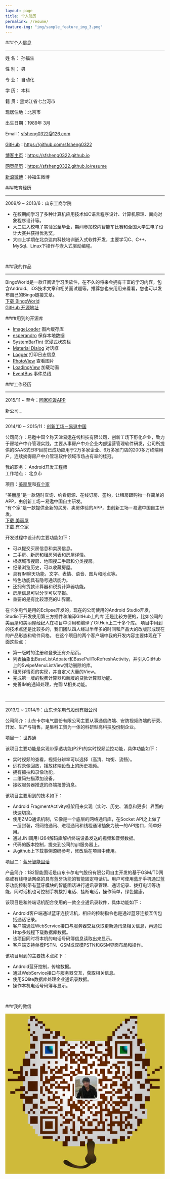 ```yaml
---
layout: page
title: 个人简历
permalink: /resume/
feature-img: "img/sample_feature_img_3.png"
---
```


###个人信息
***

姓	名：	孙福生

性	别：	男

专	业：	自动化

学	历：	本科

籍	贯：黑龙江省七台河市

现居住地：北京市

出生日期：1989年 3月

Email：sfsheng0322@126.com

[GitHub](https://github.com/sfsheng0322)：https://github.com/sfsheng0322

[博客主页](https://sfsheng0322.github.io)：https://sfsheng0322.github.io

[网页简历](https://sfsheng0322.github.io/resume)：https://sfsheng0322.github.io/resume

[新浪微博](http://weibo.com/3852192525/profile?topnav=1&wvr=6)：孙福生微博
<br/>

###教育经历
***

2009/9 ~ 2013/6：山东工商学院

* 在校期间学习了多种计算机应用技术如C语言程序设计、计算机原理、面向对象程序设计等。
* 大二进入校电子实验室至毕业，期间参加校内智能车比赛和全国大学生电子设计大赛并获得优秀奖。
* 大四上学期在北京达内科技培训嵌入式软件开发，主要学习C、C++、MySql、Linux下操作与嵌入式驱动编程。
<br/>

###我的作品
***

BingoWorld是一款IT阅读学习类软件，在不久的将来会拥有丰富的学习内容，包含Android、iOS技术文章和相关面试题等。推荐您也来用用来看看，您也可以发布自己的Bingo链接文章。<br/>
[下载 BingoWorld](https://fir.im/bingoworld)<br/>
[GitHub 开源地址](https://github.com/sfsheng0322/Bingo)<br/>

####用到的开源库

* [ImageLoader](https://github.com/nostra13/Android-Universal-Image-Loader) 图片缓存库
* [esperandro](https://github.com/dkunzler/esperandro) 保存本地数据
* [SystemBarTint](https://github.com/jgilfelt/SystemBarTint) 沉浸式状态栏
* [Material Dialog](https://github.com/afollestad/material-dialogs) 对话框
* [Logger](https://github.com/orhanobut/logger) 打印日志信息
* [PhotoView](https://github.com/chrisbanes/PhotoView) 查看图片
* [LoadingView](https://github.com/zzz40500/android-shapeLoadingView) 加载动画
* [EventBus](https://github.com/greenrobot/EventBus) 事件总线

###工作经历
***

2015/11 ~ 至今：[回家吃饭APP](http://www.jiashuangkuaizi.com/)

新公司...

***

2014/10 ~ 2015/11：[创新工场－易遨中国](http://www.eallcn.com/)

公司简介：易遨中国全称天津易遨在线科技有限公司，创新工场下孵化企业，致力于房地产中介管理实践，主要从事房产中介企业内部运营管理软件研发，公司所提供的SAAS式ERP目前已成功应用于2万多家企业、6万多家门店的200多万终端用户，连续摘得房产中介管理软件领域市场占有率的桂冠。

我的职务：	Android开发工程师<br/>
工作地点：	北京市

项目：[美丽屋](http://bj.meiliwu.com/)和[有个家](http://bj.yougejia.com/)

“美丽屋”是一款随时查询、约看房源、在线订房、签约，让租房跟购物一样简单的APP，由创新工场－易遨中国自主研发。<br/>
“有个家”是一款提供全新的买房、卖房体验的APP，由创新工场－易遨中国自主研发。<br/>
[下载 美丽屋](https://dl.eallcn.com/rent/c/android)<br/>
[下载 有个家](http://a.app.qq.com/o/simple.jsp?pkgname=com.eallcn.chow&g_f=991653)<br/>

开发过程中设计的主要功能如下：

* 可以提交买房信息和卖房信息。
* 二手房、新房和租房列表和房屋详情。
* 根据城市搜房、地图搜二手房和分类搜房。
* 纪录浏览历史，可以收藏房屋。
* 具有IM聊天功能，文字、表情、语音、图片和地点等。
* 特色功能具有隐号通话能力。
* 还拥有贷款计算器和税费计算器功能。
* 房屋信息可以分享可以举报。
* 重要的是有比较漂亮的UI界面。

在卡尔电气是用的Eclipse开发的，现在的公司使用的Android Studio开发，Studio下开发使用第三方插件和编译GitHub上的库
还是比较方便的，比如公司的美丽屋和美丽屋经纪人在项目中引用和编译了GitHub上二十多个库。
项目中用到的技术点还是比较多的，我们团队四人经过半年多的时间和产品大的改版形成现在的产品形态和软件风格。
在这个项目的两个客户端中我的开发内容主要体现在下面这些点：

* 第一版时的注册和登录还有介绍页。
* 列表抽象出BaseListAdpater和BasePullToRefreshActivity，并引入GitHub上的SwipeMenuListView滑动删除的库。
* 租房详情页的实现，并自定义大量的View。
* 完成第一版的税费计算器和新版的贷款计算器功能。
* 完善IM的通知处理，完善IM相关功能。
<br/>

***

2013/2 ~ 2014/9：[山东卡尔电气股份有限公司](http://www.kaer.cn/)

公司简介：山东卡尔电气股份有限公司主要从事通信终端、安防视频终端的研究、开发、生产与销售，是集科工贸为一体的科研型高科技股份制企业。

项目一：[世界通](http://www.kaer.cn/pro-836.html)

该项目主要功能是实现带穿透功能(P2P)的实时视频监控功能，具体功能如下：

* 实时视频的查看，视频分辨率可以选择（高清、均衡、流畅）。	
* 远程录像回放，播放终端设备上的历史视频。	
* 拥有抓拍和录像功能。	
* 二维码扫描添加设备。	
* 接收服务器推送的终端报警消息。	

该项目主要用到的技术如下：

* Android FragmentActivity框架用来实现（实时、历史、消息和更多）界面的快速切换。	
* 使用ZMQ通讯机制，它像是一个底层的网络通讯库，在Socket API之上做了一层封装，将网络通讯、进程通讯和线程通讯抽象为统一的API接口，简单好用。	
* 通过JNI调用H264解码库解析终端设备发送的视频和音频数据。	
* 代码的版本控制，提交到公司的git服务器上。	
* 从github上下载事例源码参考，修改后在项目中使用。	

项目二：[蓝牙智能固话](http://www.kaer.cn/pro-834.html)

产品简介：182智能固话是山东卡尔电气股份有限公司自主开发的基于GSM/TD网络或有线电话网络的具有蓝牙功能的智能固定电话机。用户可使用蓝牙手机通过蓝牙功能控制带有蓝牙模块的智能固话进行通讯录管理、通话记录、拨打电话等功能，同时话机也可控制手机拨打电话、挂断电话，操作简单，绿色健康。

该项目是和终端话机配合使用的一款企业通讯录软件，具体功能如下：

* Android客户端通过蓝牙连接话机，相应的控制指令也是通过蓝牙连接互传包括通话记录。
* 客户端通过WebService接口与服务器交互获取更新通讯录相关信息，再通过Http多线程下载数据库数据。
* 该项目同时将本机的电话号码簿信息读取出来显示。
* 客户端支持单模PSTN、GSM或双模PSTN和GSM界面布局和操作。

该项目用到的主要技术点如下：

* Android蓝牙控制，传输数据。
* 通过WebService接口与服务器交互，获取相关信息。
* 使用SQlite数据库处理企业通讯录数据。
* 操作本机电话号码簿与显示。
<br/>

###我的微信

![](/img/my_wechat.png)




